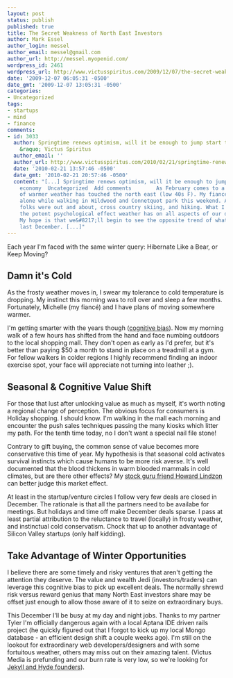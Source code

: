 ```yaml
---
layout: post
status: publish
published: true
title: The Secret Weakness of North East Investors
author: Mark Essel
author_login: messel
author_email: messel@gmail.com
author_url: http://messel.myopenid.com/
wordpress_id: 2461
wordpress_url: http://www.victusspiritus.com/2009/12/07/the-secret-weakness-of-north-east-investors/
date: '2009-12-07 06:05:31 -0500'
date_gmt: '2009-12-07 13:05:31 -0500'
categories:
- Uncategorized
tags:
- startups
- mind
- finance
comments:
- id: 3033
  author: Springtime renews optimism, will it be enough to jump start the economy
    &raquo; Victus Spiritus
  author_email: ''
  author_url: http://www.victusspiritus.com/2010/02/21/springtime-renews-optimism-will-it-be-enough-to-jump-start-the-economy/
  date: '2010-02-21 13:57:46 -0500'
  date_gmt: '2010-02-21 20:57:46 -0500'
  content: "[...] Springtime renews optimism, will it be enough to jump start the
    economy  Uncategorized  Add comments        As February comes to a close, a hint
    of warmer weather has touched the north east (low 40s F). My fiancé and I weren&#8217;t
    alone while walking in Wildwood and Connetquot park this weekend. A handful of
    folks were out and about, cross country skiing, and hiking. What I observed was
    the potent psychological effect weather has on all aspects of our decision making.
    My hope is that we&#8217;ll begin to see the opposite trend of what I mentioned
    last December. [...]"
---
```

<p>Each year I'm faced with the same winter query: Hibernate Like a Bear, or Keep Moving?</p>
<h2>Damn it's Cold</h2>
<p>As the frosty weather moves in, I swear my tolerance to cold temperature is dropping. My instinct this morning was to roll over and sleep a few months. Fortunately, Michelle (my fiancé) and I have plans of moving somewhere warmer.</p>
<p>I'm getting smarter with the years though (<a href="http://www.victusspiritus.com/2009/07/19/can-awareness-of-our-biases-clear-our-vision/">cognitive bias</a>). Now my morning walk of a few hours has shifted from the hand and face numbing outdoors to the local shopping mall. They don't open as early as I'd prefer, but it's better than paying $50 a month to stand in place on a treadmill at a gym. For fellow walkers in colder regions I highly recommend finding an indoor exercise spot, your face will appreciate not turning into leather ;).</p>
<h2>Seasonal &amp; Cognitive Value Shift</h2>
<p>For those that lust after unlocking value as much as myself, it's worth noting a regional change of perception. The obvious focus for consumers is Holiday shopping. I should know. I'm walking in the mall each morning and encounter the push sales techniques passing the many kiosks which litter my path. For the tenth time today, no I don't want a special nail file stone!</p>
<p>Contrary to gift buying, the common sense of value becomes more conservative this time of year. My hypothesis is that seasonal cold activates survival instincts which cause humans to be more risk averse. It's well documented that the blood thickens in warm blooded mammals in cold climates, but are there other effects? My <a href="http://howardlindzon.com/">stock guru friend Howard Lindzon</a> can better judge this market effect.</p>
<p>At least in the startup/venture circles I follow very few deals are closed in December. The rationale is that all the partners need to be availabe for meetings. But holidays and time off make December deals sparse. I pass at least partial attribution to the reluctance to travel (locally) in frosty weather, and instinctual cold conservatism. Chock that up to another advantage of Silicon Valley startups (only half kidding).</p>
<h2>Take Advantage of Winter Opportunities</h2>
<p>I believe there are some timely and risky ventures that aren't getting the attention they deserve. The value and wealth Jedi (investors/traders) can leverage this cognitive bias to pick up excellent deals. The normally shrewd risk versus reward genius that many North East investors share may be offset just enough to allow those aware of it to seize on extraordinary buys.</p>
<p>This December I'll be busy at my day and night jobs. Thanks to my partner Tyler I'm officially dangerous again with a local Aptana IDE driven rails project (he quickly figured out that I forgot to kick up my local Mongo database - an efficient design shift a couple weeks ago). I'm still on the lookout for extraordinary web developers/designers and with some fortuitous weather, others may miss out on their amazing talent. (Victus Media is prefunding and our burn rate is very low, so we're looking for <a href="http://www.victusspiritus.com/2009/12/05/dr-jekyl-and-mr-hyde-founders-live-two-lives/">Jekyll and Hyde founders</a>).</p>
